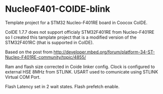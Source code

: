 NucleoF401-COIDE-blink
======================

Template project for a STM32 Nucleo-F401RE board in Coocox CoIDE. 

CoIDE 1.7.7 does not support officialy STM32F401RE from Nucleo-F401RE so I created this tamplate project that is a modified version of the STM32F401RC (that is supported in CoIDE).

Based on the post from
http://developer.mbed.org/forum/platform-34-ST-Nucleo-F401RE-community/topic/4855/

Ram and flash size corrected in Coide linker config.
Clock is configured to external HSE 8MHz from STLINK.
USART used to comunicate using STLINK Virtual COM Port.

Flash Latency set in 2 wait states.
Flash prefetch enable.

